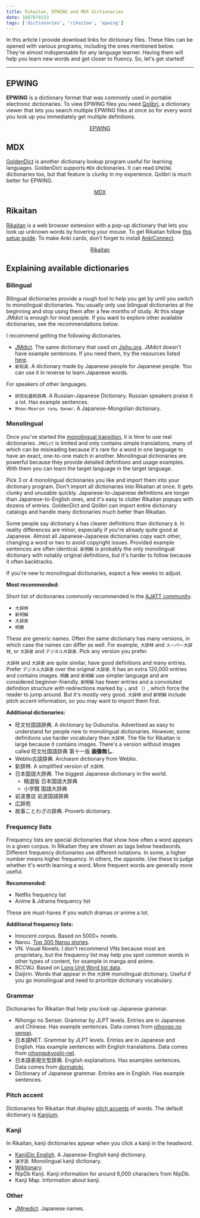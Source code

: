 ```yaml
---
title: Rikaitan, EPWING and MDX dictionaries
date: 1607878153
tags: ['dictionaries', 'rikaitan', 'epwing']
---
```


In this article
I provide download links for dictionary files.
These files can be opened with various programs,
including the ones mentioned below.
They're almost indispensable for any language learner.
Having them will help you learn new words and get closer to fluency.
So, let's get started!

****

## EPWING

**EPWING** is a dictionary format
that was commonly used in portable electronic dictionaries.
To view EPWING files you need [Qolibri](setting-up-qolibri.html),
a dictionary viewer that lets you search multiple EPWING files at once
so for every word you look up you immediately get multiple definitions.

<p align="center">
<a class="download_button" href="epwing-dictionaries.html">EPWING</a>
</p>

## MDX

[GoldenDict](setting-up-goldendict.html)
is another dictionary lookup program useful for learning languages.
GoldenDict supports `MDX` dictionaries.
It can read `EPWING` dictionaries too,
but that feature is clunky in my experience.
Qolibri is much better for EPWING.

<p align="center">
<a class="download_button" href="mdx-dictionaries.html">MDX</a>
</p>

## Rikaitan

[Rikaitan](setting-up-yomichan.html)
is a web browser extension with a pop-up dictionary
that lets you look up unknown words by hovering your mouse.
To get Rikaitan follow [this setup guide](setting-up-yomichan.html).
To make Anki cards, don't forget to install
[AnkiConnect](https://ankiweb.net/shared/info/2055492159).

<p align="center">
<a class="download_button" href="rikaitan-dictionaries.html">Rikaitan</a>
</p>

## Explaining available dictionaries

### Bilingual

Bilingual dictionaries provide a rough tool
to help you get by until you switch to monolingual dictionaries.
You usually only use bilingual dictionaries at the beginning
and stop using them after a few months of study.
At this stage JMdict is enough for most people.
If you want to explore other available dictionaries, see the recommendations below.

I recommend getting the following dictionaries.

* [JMdict](https://www.edrdg.org/wiki/index.php/JMdict-EDICT_Dictionary_Project).
  The same dictionary that used on
  [Jisho.org](https://jisho.org/).
  JMdict doesn't have example sentences.
  If you need them, try the resources listed
  [here](resources.html#examples-and-pronunciations).
* `新和英`.
  A dictionary made by Japanese people for Japanese people.
  You can use it in reverse to learn Japanese words.

For speakers of other languages.

* `研究社露和辞典`.
  A Russian-Japanese Dictionary.
  Russian speakers praise it a lot.
  Has example sentences.
* `Япон-Монгол толь бичиг`.
  A Japanese-Mongolian dictionary.

### Monolingual

Once you've started the [monolingual transition](going-monolingual.html),
it is time to use real dictionaries.
`JMdict` is limited and only contains simple translations,
many of which can be misleading
because it's rare for a word in one language to have an exact,
one-to-one match in another.
Monolingual dictionaries are powerful because
they provide detailed definitions and usage examples.
With them you can learn the target language in the target language.

Pick 3 or 4 monolingual dictionaries you like and import them into your dictionary program.
Don't import all dictionaries into Rikaitan at once.
It gets clunky and unusable quickly.
Japanese-to-Japanese definitions are longer than Japanese-to-English ones,
and it's easy to clutter Rikaitan popups with dozens of entries.
GoldenDict and Qolibri can import entire dictionary catalogs
and handle many dictionaries much better than Rikaitan.

Some people say dictionary `A` has clearer definitions than dictionary `B`.
In reality differences are minor,
especially if you're already quite good at Japanese.
Almost all Japanese-Japanese dictionaries copy each other,
changing a word or two to avoid copyright issues.
Provided example sentences are often identical.
`新明解` is probably the only monolingual dictionary with notably original definitions,
but it's harder to follow because it often backtracks.

If you're new to monolingual dictionaries, expect a few weeks to adjust.

**Most recommended:**

Short list of dictionaries commonly recommended in the [AJATT community](join-our-community.html).

* `大辞林`
* `新明解`
* `大辞泉`
* `明鏡`

These are generic names.
Often the same dictionary has many versions,
in which case the names can differ as well.
For example, `大辞林` and `スーパー大辞林`,
or `大辞泉` and `デジタル大辞泉`.
Pick any version you prefer.

`大辞林` and `大辞泉` are quite similar,
have good definitions and many entries.
Prefer `デジタル大辞泉` over the original `大辞泉`.
It has an extra 120,000 entries and contains images.
`明鏡` and `新明解` use simpler language and are considered beginner-friendly.
`新明解` has fewer entries and a convoluted definition structure
with redirections marked by `△` and `（）`,
which force the reader to jump around.
But it's mostly very good.
`大辞林` and `新明解` include pitch accent information,
so you may want to import them first.

**Additional dictionaries:**

* 旺文社国語辞典.
  A dictionary by Oubunsha.
  Advertised as easy to understand for people new to monolingual dictionaries.
  However, some definitions use harder vocabulary than `大辞林`.
  The file for Rikaitan is large because it contains images.
  There's a version without images called 旺文社国語辞典 第十一版 **画像無し**.
* Weblio古語辞典. Archaism dictionary from Weblio.
* 新辞林. A simplified version of `大辞林`.
* 日本国語大辞典. The biggest Japanese dictionary in the world.
  * 精選版 日本国語大辞典
  * 小学館 国語大辞典
* 岩波書店 岩波国語辞典
* 広辞苑
* 故事ことわざの辞典. Proverb dictionary.

### Frequency lists

Frequency lists are special dictionaries
that show how often a word appears in a given corpus.
In Rikaitan they are shown as tags below headwords.
Different frequency dictionaries use different notations.
In some, a higher number means higher frequency.
In others, the opposite.
Use these to judge whether it's worth learning a word.
More frequent words are generally more useful.

**Recommended:**

* Netflix frequency list
* Anime & Jdrama frequency list

These are must-haves if you watch dramas or anime a lot.

**Additional frequency lists:**

* Innocent corpus. Based on 5000+ novels.
* Narou. [Top 300 Narou stories](http://wiki.wareya.moe/Narou).
* VN. Visual Novels.
  I don't recommend VNs because most are proprietary,
  but the frequency list may help you spot common words in other types of content,
  for example in manga and anime.
* BCCWJ. Based on [Long Unit Word list data](https://ccd.ninjal.ac.jp/bccwj/en/freq-list.html).
* Daijirin. Words that appear in the `大辞林` monolingual dictionary.
  Useful if you go monolingual and need to prioritize dictionary vocabulary.

### Grammar

Dictionaries for Rikaitan that help you look up Japanese grammar.

* Nihongo no Sensei.
  Grammar by JLPT levels.
  Entries are in Japanese and Chinese.
  Has example sentences.
  Data comes from [nihongo no sensei](https://nihongonosensei.net).
* 日本語NET.
  Grammar by JLPT levels.
  Entries are in Japanese and English.
  Has example sentences with English translations.
  Data comes from [nihongokyoshi-net](https://nihongokyoshi-net.com/jlpt-grammars/).
* 日本語表現文型辞典.
  English explanations.
  Has examples sentences.
  Data comes from [donnatoki](https://djtguide.github.io/grammar/donnatoki).
* Dictionary of Japanese grammar.
  Entries are in English.
  Has example sentences.

### Pitch accent

Dictionaries for Rikaitan that display
[pitch accents](japanese-pitch-accents.html) of words.
The default dictionary is [Kanjium](https://github.com/mifunetoshiro/kanjium).

### Kanji

In Rikaitan,
kanji dictionaries appear when you click a kanji in the headword.

* [KanjiDic English](https://www.edrdg.org/wiki/index.php/KANJIDIC_Project).
  A Japanese-English kanji dictionary.
* `漢字源`.
  Monolingual kanji dictionary.
* [Wiktionary](https://ja.wiktionary.org/).
* NipDb Kanji. Kanji information for around 6,000 characters from NipDb.
* Kanji Map. Information about kanji.

### Other

* [JMnedict](https://www.edrdg.org/enamdict/enamdict_doc.html). Japanese names.
